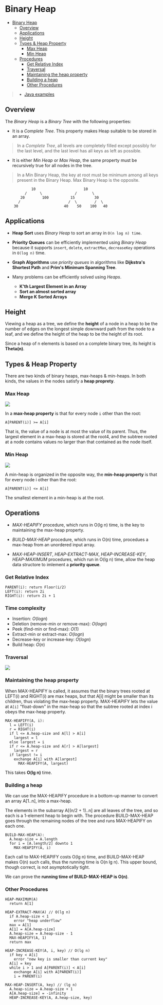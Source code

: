 # Binary Heap

<!-- TOC -->
* [Binary Heap](#binary-heap)
  * [Overview](#overview)
  * [Applications](#applications)
  * [Height](#height)
  * [Types & Heap Property](#types--heap-property)
    * [Max Heap](#max-heap)
    * [Min Heap](#min-heap)
  * [Procedures](#procedures)
    * [Get Relative Index](#get-relative-index)
    * [Traversal](#traversal)
    * [Maintaining the heap property](#maintaining-the-heap-property)
    * [Building a heap](#building-a-heap)
    * [Other Procedures](#other-procedures)
<!-- TOC -->

> * [Java examples](https://github.com/herrera-ignacio/datastructures-in-java/tree/master/src/main/java/trees/heaps)  

## Overview

The *Binary Heap* is a *Binary Tree* with the following properties:

* It is a *Complete Tree*. This property makes Heap suitable to be stored in an array.

> In a *Complete Tree*, all levels are completely filled except possibly for the last level, 
> and the last level has all keys as left as possible.

* It is either *Min Heap* or *Max Heap*, the same property must be recursively true for all nodes in the tree.

> In a Min Binary Heap, the key at root must be minimum among all keys present in the Binary Heap.
> Max Binary Heap is the opposite.

```
            10                      10
         /      \               /       \  
       20        100          15         30  
      /                      /  \        /  \
    30                     40    50    100   40
```

## Applications

* **Heap Sort** uses *Binary Heap* to sort an array in `O(n log n) time`.

* **Priority Queues** can be efficiently implemented using *Binary Heap* because it supports `insert`, `delete`, `extractMax`, `decreaseKey` operations in `O(log n)` time.

* **Graph Algorithms** use *priority queues* in algorithms like **Dijkstra's Shortest Path** and **Prim's Minimum Spanning Tree**.

* Many problems can be efficiently solved using *Heaps*.
  * **K'th Largest Element in an Array**
  * **Sort an almost sorted array**
  * **Merge K Sorted Arrays**

## Height

Viewing a heap as a tree, we define the __height__ of a node in a heap to be the number of edges on the longest simple downward path from the node to a leaf, and we define the height of the heap to be the height of its root.

Since a heap of n elements is based on a complete binary tree, its height is __Theta(n)__.

## Types & Heap Property

There are two kinds of binary heaps, max-heaps & min-heaps. In both kinds, the values in the nodes satisfy a __heap proprety__.

### Max Heap

![](2021-07-04-14-44-59.png)

In a __max-heap property__ is that for every node `i` other than the root:

```
A[PARENT(i)] >= A[i]
```

That is, the value of a node is at most the value of its parent. Thus, the largest element in a max-heap is stored at the root4, and the subtree rooted at a node contains values no larger than that contained as the node itself.

### Min Heap

![](2021-07-04-14-44-48.png)

A min-heap is organized in the opposite way, the __min-heap property__ is that for every node i other than the root:

```
A[PARENT(i)] <= A[i]
```

The smallest element in a min-heap is at the root.

## Operations

* _MAX-HEAPIFY_ procedure, which runs in O(lg n) time, is the key to maintaining the max-heap property.

* _BUILD-MAX-HEAP_ procedure, which runs in O(n) time, procedues a max-heap from an unordered input array.

* _MAX-HEAP-INSERT_, _HEAP-EXTRACT-MAX_, _HEAP-INCREASE-KEY_, _HEAP-MAXIMUM_ procedures, which run in O(lg n) time, allow the heap data structore to imlement a __priority queue__.

### Get Relative Index

```
PARENT(i): return Floor(i/2)
LEFT(i): return 2i
RIGHT(i): return 2i + 1
```

### Time complexity

- Insertion: $O(log n)$
- Deletion (remove-min or remove-max): $O(log n)$
- Peek (find-min or find-max): $O(1)$
- Extract-min or extract-max: $O(log n)$
- Decrease-key or increase-key: $O(log n)$
- Build heap: $O(n)$

### Traversal

![](2021-07-04-14-43-55.png)

### Maintaining the heap property

When MAX-HEAPIFY is called, it assumes that the binary trees rooted at LEFT(i) and RIGHT(i) are max heaps, but that A[i] might be smaller than its children, thus violating the max-heap property. MAX-HEAPIFY lets the value at `A[i]` "float-down" in the max-heap so that the subtree rooted at index i obeys the max-heap property.

```
MAX-HEAPIFY(A, i):
  l = LEFT(i)
  r = RIGHT(i)
  if l <= A.heap-size and A[l] > A[i]
    largest = l
  else largest = i
  if r <= A.heap-size and A[r] > A[largest]
    largest = r
  if largest != i
    exchange A[i] with A[largest]
      MAX-HEAPIFY(A, largest)
```

This takes __O(lg n)__ time.

### Building a heap

We can use the MAX-HEAPIFY procedure in a bottom-up manner to convert an array A[1..n], into a max-heap.

The elements in the subarray A[(n/2 + 1)..n] are all leaves of the tree, and so each is a 1-element heap to begin with. The procedure BUILD-MAX-HEAP goes through the remaining nodes of the tree and runs MAX-HEAPIFY on each one.

```
BUILD-MAX-HEAP(A):
  A.heap-size = A.length
  for i = [A.length/2] downto 1
    MAX-HEAPIFY(A, i)
``` 

Each call to MAX-HEAPIFY costs O(lg n) time, and BUILD-MAX-HEAP makes O(n) such calls, thus the running time is O(n lg n). This upper bound, though correct, is not asymptotically tight.

We can prove the __running time of BUILD-MAX-HEAP is O(n)__.

### Other Procedures

```
HEAP-MAXIMUM(A)
  return A[1]

HEAP-EXTRACT-MAX(A) // O(lg n)
  if A.heap-size < 1
    error "heap underflow"
  max = A[1]
  A[1] = A[A.heap-size]
  A.heap-size = A.heap-size - 1
  MAX-HEAPIFY(A, 1)
  return max

HEAP-INCREASE-KEY(A, i, key) // O(lg n)
  if key < A[i]
    error "new key is smaller than current key"
  A[i] = key
  while i > 1 and A[PARENT(i)] < A[i]
    exchange A[i] with A[PARENT(i)]
    i = PARENT(i)

MAX-HEAP-INSERT(A, key) // (lg n)
  A.heap-size = A.heap-size + 1
  A[A.heap-size] = -infinity
  HEAP-INCREASE-KEY(A, A.heap-size, key)
```
